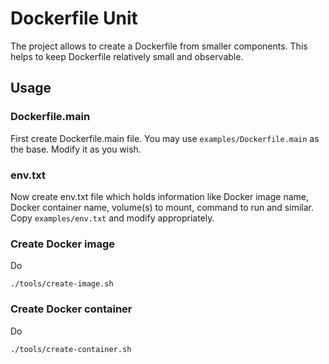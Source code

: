 # Dockerfile Unit
The project allows to create a Dockerfile from smaller components.
This helps to keep Dockerfile relatively small and observable.

## Usage
### Dockerfile.main
First create Dockerfile.main file. You may use `examples/Dockerfile.main`
as the base. Modify it as you wish.

### env.txt
Now create env.txt file which holds information like Docker image name,
Docker container name, volume(s) to mount, command to run and similar.
Copy `examples/env.txt` and modify appropriately.

### Create Docker image
Do
```
./tools/create-image.sh
```

### Create Docker container
Do
```
./tools/create-container.sh
```
